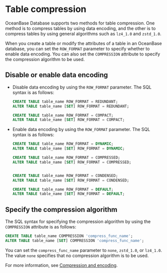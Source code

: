 # Table compression

OceanBase Database supports two methods for table compression. One method is to compress tables by using data encoding, and the other is to compress tables by using general algorithms such as `lz4_1.0` and `zstd_1.0`.

When you create a table or modify the attributes of a table in an OceanBase database, you can set the `ROW_FORMAT` parameter to specify whether to enable data encoding. You can also set the `COMPRESSION` attribute to specify the compression algorithm to be used.

## Disable or enable data encoding

* Disable data encoding by using the `ROW_FORMAT` parameter. The SQL syntax is as follows:

   ```sql
   CREATE TABLE table_name ROW_FORMAT = REDUNDANT;
   ALTER TABLE table_name [SET] ROW_FORMAT = REDUNDANT;

   CREATE TABLE table_name ROW_FORMAT = COMPACT;
   ALTER TABLE table_name [SET] ROW_FORMAT = COMPACT;
   ```

* Enable data encoding by using the `ROW_FORMAT` parameter. The SQL syntax is as follows:

   ```sql
   CREATE TABLE table_name ROW_FORMAT = DYNAMIC;
   ALTER TABLE table_name [SET] ROW_FORMAT = DYNAMIC;

   CREATE TABLE table_name ROW_FORMAT = COMPRESSED;
   ALTER TABLE table_name [SET] ROW_FORMAT = COMPRESSED;


   CREATE TABLE table_name ROW_FORMAT = CONDENSED;
   ALTER TABLE table_name [SET] ROW_FORMAT = CONDENSED;

   CREATE TABLE table_name ROW_FORMAT = DEFAULT;
   ALTER TABLE table_name [SET] ROW_FORMAT = DEFAULT;
   ```

## Specify the compression algorithm

The SQL syntax for specifying the compression algorithm by using the `COMPRESSION` attribute is as follows:

```sql
CREATE TABLE table_name COMPRESSION 'compress_func_name';
ALTER TABLE table_name [SET] COMPRESSION 'compress_func_name';
```

You can set the `compress_func_name` parameter to `none`, `zstd_1.0`, or `lz4_1.0`. The value `none` specifies that no compression algorithm is to be used.

For more information, see [Compression and encoding](../../../900.storage-architecture/200.data-storage/400.compression-and-encoding.md).
